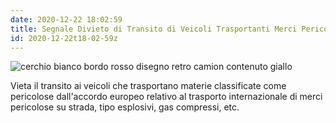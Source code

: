 ```yaml
---
date: 2020-12-22 18:02:59
title: Segnale Divieto di Transito di Veicoli Trasportanti Merci Pericolose
id: 2020-12-22t18-02-59z
---
```


![cerchio bianco bordo rosso disegno retro camion contenuto
giallo](./images/divieto-transito-merci-pericolose.png)

Vieta il transito ai veicoli che trasportano materie classificate come
pericolose dall'accordo europeo relativo al trasporto internazionale di merci
pericolose su strada, tipo esplosivi, gas compressi, etc.
